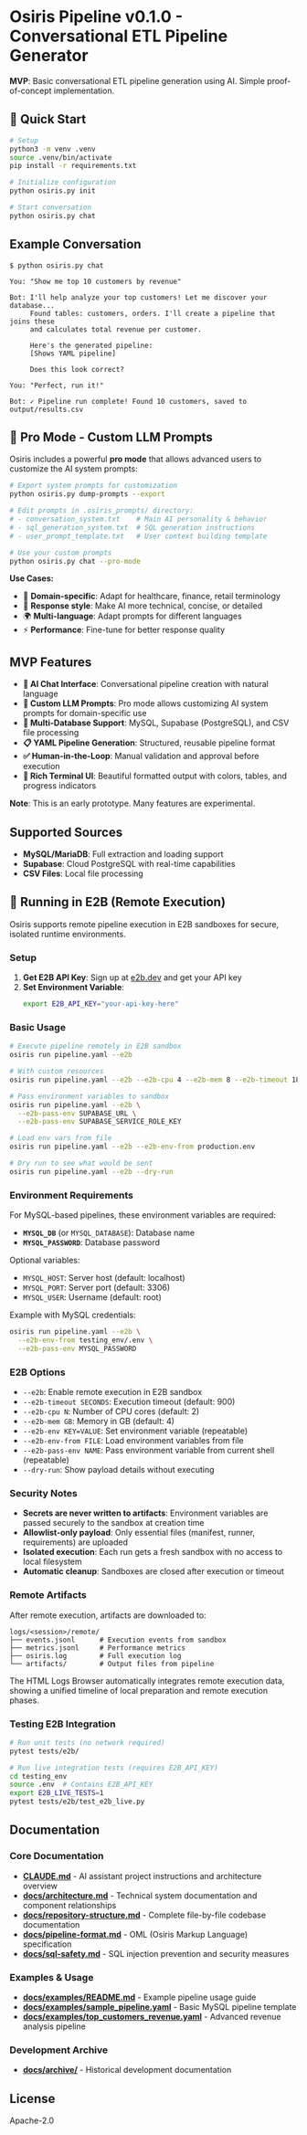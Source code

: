 # Osiris Pipeline v0.1.0 - Conversational ETL Pipeline Generator

**MVP**: Basic conversational ETL pipeline generation using AI. Simple proof-of-concept implementation.

## 🚀 Quick Start

```bash
# Setup
python3 -m venv .venv
source .venv/bin/activate
pip install -r requirements.txt

# Initialize configuration
python osiris.py init

# Start conversation
python osiris.py chat
```

## Example Conversation

```
$ python osiris.py chat

You: "Show me top 10 customers by revenue"

Bot: I'll help analyze your top customers! Let me discover your database...
     Found tables: customers, orders. I'll create a pipeline that joins these 
     and calculates total revenue per customer.

     Here's the generated pipeline:
     [Shows YAML pipeline]
     
     Does this look correct?

You: "Perfect, run it!"

Bot: ✓ Pipeline run complete! Found 10 customers, saved to output/results.csv
```

## 🎯 Pro Mode - Custom LLM Prompts

Osiris includes a powerful **pro mode** that allows advanced users to customize the AI system prompts:

```bash
# Export system prompts for customization
python osiris.py dump-prompts --export

# Edit prompts in .osiris_prompts/ directory:
# - conversation_system.txt    # Main AI personality & behavior  
# - sql_generation_system.txt  # SQL generation instructions
# - user_prompt_template.txt   # User context building template

# Use your custom prompts
python osiris.py chat --pro-mode
```

**Use Cases:**
- 🏥 **Domain-specific**: Adapt for healthcare, finance, retail terminology
- 🎨 **Response style**: Make AI more technical, concise, or detailed
- 🌍 **Multi-language**: Adapt prompts for different languages
- ⚡ **Performance**: Fine-tune for better response quality

## MVP Features

- **🤖 AI Chat Interface**: Conversational pipeline creation with natural language
- **🎯 Custom LLM Prompts**: Pro mode allows customizing AI system prompts for domain-specific use
- **🔧 Multi-Database Support**: MySQL, Supabase (PostgreSQL), and CSV file processing
- **📋 YAML Pipeline Generation**: Structured, reusable pipeline format
- **✅ Human-in-the-Loop**: Manual validation and approval before execution
- **🎨 Rich Terminal UI**: Beautiful formatted output with colors, tables, and progress indicators

**Note**: This is an early prototype. Many features are experimental.

## Supported Sources

- **MySQL/MariaDB**: Full extraction and loading support
- **Supabase**: Cloud PostgreSQL with real-time capabilities
- **CSV Files**: Local file processing

## 🚀 Running in E2B (Remote Execution)

Osiris supports remote pipeline execution in E2B sandboxes for secure, isolated runtime environments.

### Setup

1. **Get E2B API Key**: Sign up at [e2b.dev](https://e2b.dev) and get your API key
2. **Set Environment Variable**: 
   ```bash
   export E2B_API_KEY="your-api-key-here"
   ```

### Basic Usage

```bash
# Execute pipeline remotely in E2B sandbox
osiris run pipeline.yaml --e2b

# With custom resources
osiris run pipeline.yaml --e2b --e2b-cpu 4 --e2b-mem 8 --e2b-timeout 1800

# Pass environment variables to sandbox
osiris run pipeline.yaml --e2b \
  --e2b-pass-env SUPABASE_URL \
  --e2b-pass-env SUPABASE_SERVICE_ROLE_KEY

# Load env vars from file
osiris run pipeline.yaml --e2b --e2b-env-from production.env

# Dry run to see what would be sent
osiris run pipeline.yaml --e2b --dry-run
```

### Environment Requirements

For MySQL-based pipelines, these environment variables are required:

- **`MYSQL_DB`** (or `MYSQL_DATABASE`): Database name
- **`MYSQL_PASSWORD`**: Database password

Optional variables:
- `MYSQL_HOST`: Server host (default: localhost)
- `MYSQL_PORT`: Server port (default: 3306)
- `MYSQL_USER`: Username (default: root)

Example with MySQL credentials:
```bash
osiris run pipeline.yaml --e2b \
  --e2b-env-from testing_env/.env \
  --e2b-pass-env MYSQL_PASSWORD
```

### E2B Options

- `--e2b`: Enable remote execution in E2B sandbox
- `--e2b-timeout SECONDS`: Execution timeout (default: 900)
- `--e2b-cpu N`: Number of CPU cores (default: 2)
- `--e2b-mem GB`: Memory in GB (default: 4)
- `--e2b-env KEY=VALUE`: Set environment variable (repeatable)
- `--e2b-env-from FILE`: Load environment variables from file
- `--e2b-pass-env NAME`: Pass environment variable from current shell (repeatable)
- `--dry-run`: Show payload details without executing

### Security Notes

- **Secrets are never written to artifacts**: Environment variables are passed securely to the sandbox at creation time
- **Allowlist-only payload**: Only essential files (manifest, runner, requirements) are uploaded
- **Isolated execution**: Each run gets a fresh sandbox with no access to local filesystem
- **Automatic cleanup**: Sandboxes are closed after execution or timeout

### Remote Artifacts

After remote execution, artifacts are downloaded to:
```
logs/<session>/remote/
├── events.jsonl      # Execution events from sandbox
├── metrics.jsonl     # Performance metrics
├── osiris.log        # Full execution log
└── artifacts/        # Output files from pipeline
```

The HTML Logs Browser automatically integrates remote execution data, showing a unified timeline of local preparation and remote execution phases.

### Testing E2B Integration

```bash
# Run unit tests (no network required)
pytest tests/e2b/

# Run live integration tests (requires E2B_API_KEY)
cd testing_env
source .env  # Contains E2B_API_KEY
export E2B_LIVE_TESTS=1
pytest tests/e2b/test_e2b_live.py
```

## Documentation

### Core Documentation
- **[CLAUDE.md](CLAUDE.md)** - AI assistant project instructions and architecture overview
- **[docs/architecture.md](docs/architecture.md)** - Technical system documentation and component relationships
- **[docs/repository-structure.md](docs/repository-structure.md)** - Complete file-by-file codebase documentation
- **[docs/pipeline-format.md](docs/pipeline-format.md)** - OML (Osiris Markup Language) specification
- **[docs/sql-safety.md](docs/sql-safety.md)** - SQL injection prevention and security measures

### Examples & Usage
- **[docs/examples/README.md](docs/examples/README.md)** - Example pipeline usage guide
- **[docs/examples/sample_pipeline.yaml](docs/examples/sample_pipeline.yaml)** - Basic MySQL pipeline template  
- **[docs/examples/top_customers_revenue.yaml](docs/examples/top_customers_revenue.yaml)** - Advanced revenue analysis pipeline

### Development Archive
- **[docs/archive/](docs/archive/)** - Historical development documentation

## License

Apache-2.0
